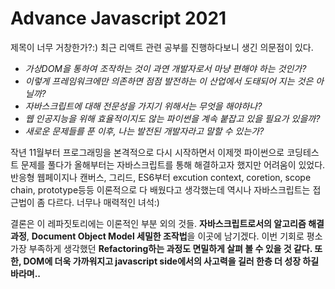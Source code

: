 <h1>Advance Javascript 2021</h1>
<p>제목이 너무 거창한가?:) 최근 리액트 관련 공부를 진행하다보니 생긴 의문점이 있다.</br>

- *가상DOM을 통하여 조작하는 것이 과연 개발자로서 마냥 편해야 하는 것인가?*</br>
- *이렇게 프레임워크에만 의존하면 점점 발전하는 이 산업에서 도태되어 지는 것은 아닐까?*</br>
- *자바스크립트에 대해 전문성을 가지기 위해서는 무엇을 해야하나?*</br>
- *웹 인공지능을 위해 효율적이지도 않는 파이썬을 계속 붙잡고 있을 필요가 있을까?*</br>
- *새로운 문제들를 푼 이후, 나는 발전된 개발자라고 말할 수 있는가?*</br> 

작년 11월부터 프로그래밍을 본격적으로 다시 시작하면서 이제껏 파이썬으로 코딩테스트 문제를 풀다가 올해부터는 자바스크립트를 통해 해결하고자 했지만 어려움이 있었다. 반응형 웹페이지나 캔버스, 그리드, ES6부터 excution context, coretion, scope chain, prototype등등 이론적으로 다 배웠다고 생각했는데 역시나 자바스크립트는 접근법이 좀 다르다. 너무나 매력적인 녀석:)

결론은 이 레파짓토리에는 이론적인 부분 외의 것들. <b>자바스크립트로서의 알고리즘 해결과정</b>, <b>Document Object Model 세밀한 조작법</b>을 이곳에 남기겠다. 이번 기회로 평소 가장 부족하게 생각했던 <b>Refactoring<b>하는 과정도 면밀하게 살펴 볼 수 있을 것 같다. 또한, DOM에 더욱 가까워지고 javascript side에서의 사고력을 길러 한층 더 성장 하길 바라며.. 
</p>
</br>




